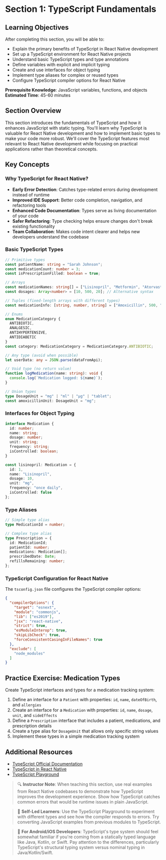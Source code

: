 # Section 1: TypeScript Fundamentals

## Learning Objectives
After completing this section, you will be able to:
- Explain the primary benefits of TypeScript in React Native development
- Set up a TypeScript environment for React Native projects
- Understand basic TypeScript types and type annotations
- Define variables with explicit and implicit typing
- Create and use interfaces for object typing
- Implement type aliases for complex or reused types
- Configure TypeScript compiler options for React Native

**Prerequisite Knowledge**: JavaScript variables, functions, and objects
**Estimated Time**: 45-60 minutes

## Section Overview
This section introduces the fundamentals of TypeScript and how it enhances JavaScript with static typing. You'll learn why TypeScript is valuable for React Native development and how to implement basic types to make your code more robust. We'll cover the TypeScript features most relevant to React Native development while focusing on practical applications rather than theoretical concepts.

## Key Concepts

### Why TypeScript for React Native?
- **Early Error Detection**: Catches type-related errors during development instead of runtime
- **Improved IDE Support**: Better code completion, navigation, and refactoring tools
- **Enhanced Code Documentation**: Types serve as living documentation of your code
- **Safer Refactoring**: Type checking helps ensure changes don't break existing functionality
- **Team Collaboration**: Makes code intent clearer and helps new developers understand the codebase

### Basic TypeScript Types
```typescript
// Primitive types
const patientName: string = "Sarah Johnson";
const medicationCount: number = 3;
const isPrescriptionFilled: boolean = true;

// Arrays
const medicationNames: string[] = ["Lisinopril", "Metformin", "Atorvastatin"];
const dosages: Array<number> = [10, 500, 20]; // Alternative syntax

// Tuples (fixed-length arrays with different types)
const medicationInfo: [string, number, string] = ["Amoxicillin", 500, "mg"];

// Enums
enum MedicationCategory {
  ANTIBIOTIC,
  ANALGESIC,
  ANTIHYPERTENSIVE,
  ANTIDIABETIC
}
const category: MedicationCategory = MedicationCategory.ANTIBIOTIC;

// Any type (avoid when possible)
let userData: any = JSON.parse(dataFromApi);

// Void type (no return value)
function logMedication(name: string): void {
  console.log(`Medication logged: ${name}`);
}

// Union types
type DosageUnit = "mg" | "ml" | "µg" | "tablet";
const amoxicillinUnit: DosageUnit = "mg";
```

### Interfaces for Object Typing
```typescript
interface Medication {
  id: number;
  name: string;
  dosage: number;
  unit: string;
  frequency: string;
  isControlled: boolean;
}

const lisinopril: Medication = {
  id: 1,
  name: "Lisinopril",
  dosage: 10,
  unit: "mg",
  frequency: "once daily",
  isControlled: false
};
```

### Type Aliases
```typescript
// Simple type alias
type MedicationId = number;

// Complex type alias
type Prescription = {
  id: MedicationId;
  patientId: number;
  medications: Medication[];
  prescribedDate: Date;
  refillsRemaining: number;
};
```

### TypeScript Configuration for React Native
The `tsconfig.json` file configures the TypeScript compiler options:

```json
{
  "compilerOptions": {
    "target": "esnext",
    "module": "commonjs",
    "lib": ["es2019"],
    "jsx": "react-native",
    "strict": true,
    "esModuleInterop": true,
    "skipLibCheck": true,
    "forceConsistentCasingInFileNames": true
  },
  "exclude": [
    "node_modules"
  ]
}
```

## Practice Exercise: Medication Types
Create TypeScript interfaces and types for a medication tracking system:

1. Define an interface for a `Patient` with properties: `id`, `name`, `dateOfBirth`, and `allergies`
2. Create an interface for a `Medication` with properties: `id`, `name`, `dosage`, `unit`, and `sideEffects`
3. Define a `Prescription` interface that includes a patient, medications, and prescription details
4. Create a type alias for `DosageUnit` that allows only specific string values
5. Implement these types in a simple medication tracking system

## Additional Resources
- [TypeScript Official Documentation](https://www.typescriptlang.org/docs/)
- [TypeScript in React Native](https://reactnative.dev/docs/typescript)
- [TypeScript Playground](https://www.typescriptlang.org/play)

> 🔍 **Instructor Note**: When teaching this section, use real examples from React Native codebases to demonstrate how TypeScript improves the development experience. Show how TypeScript catches common errors that would be runtime issues in plain JavaScript.

> 🚀 **Self-Led Learners**: Use the TypeScript Playground to experiment with different types and see how the compiler responds to errors. Try converting JavaScript examples from previous modules to TypeScript.

> 🔄 **For Android/iOS Developers**: TypeScript's type system should feel somewhat familiar if you're coming from a statically typed language like Java, Kotlin, or Swift. Pay attention to the differences, particularly TypeScript's structural typing system versus nominal typing in Java/Kotlin/Swift. 